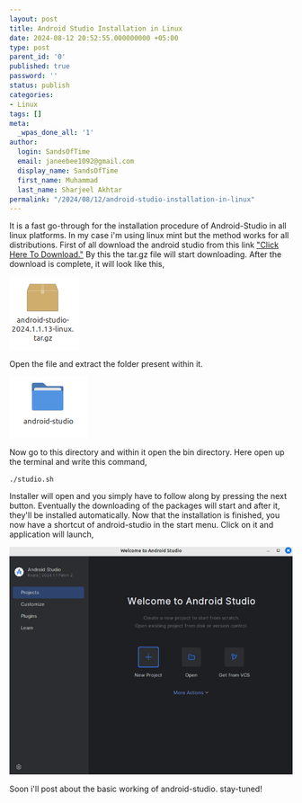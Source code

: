 ```yaml
---
layout: post
title: Android Studio Installation in Linux
date: 2024-08-12 20:52:55.000000000 +05:00
type: post
parent_id: '0'
published: true
password: ''
status: publish
categories:
- Linux
tags: []
meta:
  _wpas_done_all: '1'
author:
  login: SandsOfTime
  email: janeebee1092@gmail.com
  display_name: SandsOfTime
  first_name: Muhammad
  last_name: Sharjeel Akhtar
permalink: "/2024/08/12/android-studio-installation-in-linux"
---
```

<!-- ![4](/assets/images/clt/android-studio-installation-in-linux/4.png) -->
It is a fast go-through for the installation procedure of Android-Studio in all linux platforms. In my case i'm using linux mint but the method works for all distributions. First of all download the android studio from this link ["Click Here To Download."](https://redirector.gvt1.com/edgedl/android/studio/ide-zips/2024.1.1.13/android-studio-2024.1.1.13-linux.tar.gz) By this the tar.gz file will start downloading. After the download is complete, it will look like this, 

![1](/assets/images/clt/android-studio-installation-in-linux/1.png)

Open the file and extract the folder present within it. 

![2](/assets/images/clt/android-studio-installation-in-linux/2.png)

Now go to this directory and within it open the bin directory. Here open up the terminal and write this command,

```
./studio.sh
```

Installer will open and you simply have to follow along by pressing the next button. Eventually the downloading of the packages will start and after it, they'll be installed automatically. Now that the installation is finished, you now have a shortcut of android-studio in the start menu. Click on it and application will launch,

![3](/assets/images/clt/android-studio-installation-in-linux/3.png)

Soon i'll post about the basic working of android-studio. stay-tuned!


